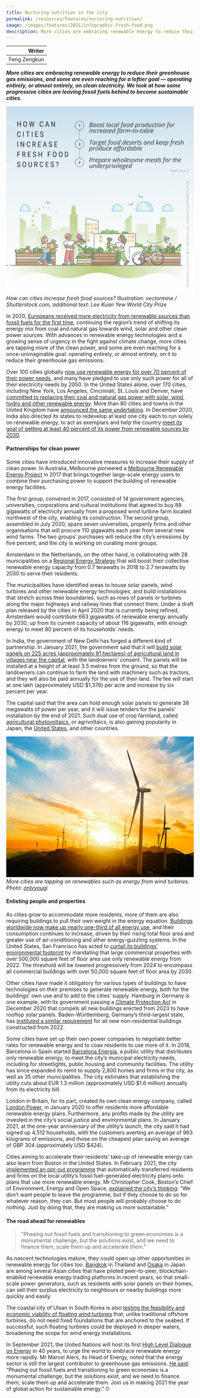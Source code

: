```yaml
---
title: Nurturing nutrition in the city
permalink: /resources/features/nurturing-nutrition/
image: /images/features/2021/infographic-fresh-food.png
description: More cities are embracing renewable energy to reduce their greenhouse gas emissions, and some are even reaching for a loftier goal — operating entirely, or almost entirely, on clean electricity. We look at how some progressive cities are leaving fossil fuels behind to become sustainable cities.
---
```


| Writer |
|---:|
| Feng Zengkun |

***More cities are embracing renewable energy to reduce their greenhouse gas emissions, and some are even reaching for a loftier goal — operating entirely, or almost entirely, on clean electricity. We look at how some progressive cities are leaving fossil fuels behind to become sustainable cities.***

![How can cities increase fresh food sources?](/images/features/2021/infographic-fresh-food.png/)*How can cities increase fresh food sources? Illustration: vectormine / Shutterstock.com, additional text: Lee Kuan Yew World City Prize*

In 2020, [Europeans received more electricity from renewable sources than fossil fuels for the first time](https://edition.cnn.com/2021/01/24/business/eu-renewable-energy-fossil-fuels/index.html), continuing the region’s trend of shifting its energy mix from coal and natural gas towards wind, solar and other clean power sources. With advances in renewable energy technologies and a growing sense of urgency in the fight against climate change, more cities are tapping more of the clean power, and some are even reaching for a once-unimaginable goal: operating entirely, or almost entirely, on it to reduce their greenhouse gas emissions. 

Over 100 cities globally [now use renewable energy for over 70 percent of their power needs](https://www.cdp.net/en/cities/world-renewable-energy-cities), and many have pledged to use only such power for all of their electricity needs by 2050. In the United States alone, over 170 cities, including New York, Los Angeles, Cincinnati, St. Louis and Denver, have [committed to replacing their coal and natural gas power with solar, wind, hydro and other renewable energy](https://www.sierraclub.org/ready-for-100/commitments). More than 80 cities and towns in the United Kingdom have [announced the same undertaking](https://www.cdp.net/en/articles/cities/over-100-global-cities-get-majority-of-electricity-from-renewables). In December 2020, India also directed its states to redevelop at least one city each to run solely on renewable energy, to act as exemplars and help the country [meet its goal of getting at least 40 percent of its power from renewable sources by 2030](https://science.thewire.in/environment/government-of-india-planning-a-green-city-in-every-state/).

#### **Partnerships for clean power**

Some cities have introduced innovative measures to increase their supply of clean power. In Australia, Melbourne pioneered a [Melbourne Renewable Energy Project](https://www.melbourne.vic.gov.au/business/sustainable-business/mrep/Pages/melbourne-renewable-energy-project.aspx) in 2017 that brings together large-scale energy users to combine their purchasing power to support the building of renewable energy facilities. 

The first group, convened in 2017, consisted of 14 government agencies, universities, corporations and cultural institutions that agreed to buy 88 gigawatts of electricity annually from a proposed wind turbine farm located northwest of the city, enabling its construction. The second group, assembled in July 2020, spans seven universities, property firms and other organisations that will procure 110 gigawatts each year from several new wind farms. The two groups’ purchases will reduce the city’s emissions by five percent, and the city is working on curating more groups. 

Amsterdam in the Netherlands, on the other hand, is collaborating with 28 municipalities on a [Regional Energy Strategy](https://ec.europa.eu/growth/tools-databases/regional-innovation-monitor/policy-document/regional-energy-strategy-noord-holland-south) that will boost their collective renewable energy capacity from 0.7 terawatts in 2018 to 2.7 terawatts by 2030 to serve their residents. 

The municipalities have identified areas to house solar panels, wind turbines and other renewable energy technologies, and build installations that stretch across their boundaries, such as rows of panels or turbines along the major highways and railway lines that connect them. Under a draft plan released by the cities in April 2020 that is currently being refined, Amsterdam would contribute 663 gigawatts of renewable energy annually by 2030, up from its current capacity of about 116 gigawatts, with enough energy to meet 80 percent of its households’ needs.

In India, the government of New Delhi has forged a different kind of partnership. In January 2021, the government said that it will [build solar panels on 225 acres (approximately 91 hectares) of agricultural land in villages near the capital](https://www.hindustantimes.com/cities/delhi-news/delhi-govt-gets-farmers-consent-to-set-up-solar-power-plant-in-9-villages-101611173588188.html), with the landowners’ consent. The panels will be installed at a height of at least 3.5 metres from the ground, so that the landowners can continue to farm the land with machinery such as tractors, and they will also be paid annually for the use of their land. The fee will start at one lakh (approximately USD $1,376) per acre and increase by six percent per year. 

The capital said that the area can hold enough solar panels to generate 38 megawatts of power per year, and it will issue tenders for the panels’ installation by the end of 2021. Such dual use of crop farmland, called [agricultural photovoltaics](https://medium.com/enrique-dans/how-agrivoltaic-technology-could-redesign-farming-a4af664067c6), or agrivoltaics, is also gaining popularity in Japan, the [United States](https://grist.org/food/cash-strapped-farms-are-growing-a-new-crop-solar-panels/), and other countries. 

![More cities are tapping on renewables such as energy from wind turbines.](/images/features/2021/wind-turbines.jpg/)*More cities are tapping on renewables such as energy from wind turbines. Photo: [onlyyouqj](https://www.freepik.com)*

#### **Enlisting people and properties**

As cities grow to accommodate more residents, more of them are also requiring buildings to pull their own weight in the energy equation. [Buildings worldwide now make up nearly one-third of all energy use](http://globalabc.org/media-global-advocacy/why-buildings-our-key-messages#building-7), and their consumption continues to increase, driven by their rising total floor area and greater use of air-conditioning and other energy-guzzling systems. In the United States, San Francisco has acted to [curtail its buildings’ environmental footprint](https://sfmayor.org/article/board-supervisors-votes-unanimously-power-san-franciscos-downtown-100-percent-renewable) by mandating that large commercial properties with over 500,000 square feet of floor area use only renewable energy from 2022. The threshold will be lowered progressively from 2024 to encompass all commercial buildings with over 50,000 square feet of floor area by 2030. 

Other cities have made it obligatory for various types of buildings to have technologies on their premises to generate renewable energy, both for the buildings’ own use and to add to the cities’ supply. Hamburg in Germany is one example, with its government passing a [Climate Protection Act](https://hamburg-news.hamburg/en/innovation-science/solar-panels-mandatory-all-new-buildings-2023-hamburg-rules) in December 2020 that compels all new buildings erected from 2023 to have rooftop solar panels. Baden-Württemberg, Germany’s third-largest state, has [instituted a similar requirement](https://www.cleanenergywire.org/news/german-state-makes-pv-panels-obligatory-new-non-residential-buildings) for all new non-residential buildings constructed from 2022. 

Some cities have set up their own power companies to negotiate better rates for renewable energy and to coax residents to use more of it. In 2018, Barcelona in Spain started [Barcelona Energia](https://www.barcelona.cat/infobarcelona/en/tema/environment-and-sustainability/barcelona-energia-public-distributor-of-100-certified-renewable-energy_1029138.html), a public utility that distributes only renewable energy, to meet the city’s municipal electricity needs, including for streetlights, public housing and community facilities. The utility has since expanded its remit to supply 2,800 homes and firms in the city, as well as 35 other municipalities. The city estimates that establishing the utility cuts about EUR 1.3 million (approximately USD $1.6 million) annually from its electricity bill. 

London in Britain, for its part, created its own clean energy company, called [London Power](https://www.london.gov.uk/what-we-do/environment/london-power), in January 2020 to offer residents more affordable renewable energy plans. Furthermore, any profits made by the utility are invested in the city’s social justice and environmental plans. In January 2021, at the one-year anniversary of the utility’s launch, the city said it had signed up 4,512 households, with the customers averting an average of 963 kilograms of emissions, and those on the cheapest plan saving an average of GBP 304 (approximately USD $424).

Cities aiming to accelerate their residents’ take-up of renewable energy can also learn from Boston in the United States. In February 2021, the city [implemented an opt-out programme](https://www.boston.gov/departments/environment/community-choice-electricity) that automatically transferred residents and firms on the local utility’s fossil fuel-generated electricity plans onto plans that use more renewable energy. Mr Christopher Cook, Boston’s Chief of Environment, Energy and Open Space, [explained the city’s thinking](https://www.dotnews.com/2020/community-choice-electricity-coming-customers-boston): “We don’t want people to leave the programme, but if they choose to do so for whatever reason, they can. But most people will probably choose to do nothing. Just by doing that, they are making us more sustainable.”

#### **The road ahead for renewables**

> "Phasing out fossil fuels and transitioning to green economies is a monumental challenge, but the solutions exist, and we need to finance them, scale them up and accelerate them."

As nascent technologies mature, they could open up other opportunities in renewable energy for cities too. [Bangkok](https://www.powerledger.io/client/t77-bcpg-mea/) in Thailand and [Osaka](https://www.powerledger.io/announcement/power-ledger-and-kepco-bring-p2p-energy-trading-to-osaka-japan/) in Japan are among several Asian cities that have piloted peer-to-peer, blockchain-enabled renewable energy trading platforms in recent years, so that small-scale power generators, such as residents with solar panels on their homes, can sell their surplus electricity to neighbours or nearby buildings more quickly and easily. 

The coastal city of Ulsan in South Korea is also [testing the feasibility and economic viability of floating wind turbines](https://www.ajudaily.com/view/20200610142652777) that, unlike traditional offshore turbines, do not need fixed foundations that are anchored to the seabed. If successful, such floating turbines could be deployed in deeper waters, broadening the scope for wind energy installations. 

In September 2021, the United Nations will host its first [High Level Dialogue on Energy](https://www.un.org/en/conferences/energy2021) in 40 years, to urge the world to embrace renewable energy more rapidly. Mr Marcel Alers, its Head of Energy, noted that the energy sector is still the largest contributor to greenhouse gas emissions. [He said](https://sdg.iisd.org/commentary/guest-articles/five-reasons-to-be-optimistic-about-clean-energy-in-2021/): “Phasing out fossil fuels and transitioning to green economies is a monumental challenge, but the solutions exist, and we need to finance them, scale them up and accelerate them. Join us in making 2021 the year of global action for sustainable energy.” **<font color="#967942">O</font>**

